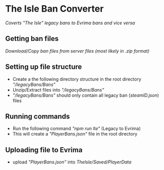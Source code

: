 # The Isle Ban Converter

_Coverts "The Isle" legacy bans to Evrima bans and vice versa_

## Getting ban files

_Download/Copy ban files from server files (most likely in .zip format)_

## Setting up file structure

- Create a the following directory structure in the root directory _"/legacyBans/Bans"_
- Unzip/Extract files into _"/legacyBans/Bans"_
- _"/legacyBans/Bans"_ should only contain all legacy ban (_steamID.json_) files

## Running commands

- Run the following command _"npm run lte"_ (Legacy to Evrima)
- This will create a _"PlayerBans.json"_ file in the root directory

## Uploading file to Evrima

- upload _"PlayerBans.json"_ into _TheIsle/Saved/PlayerData_
